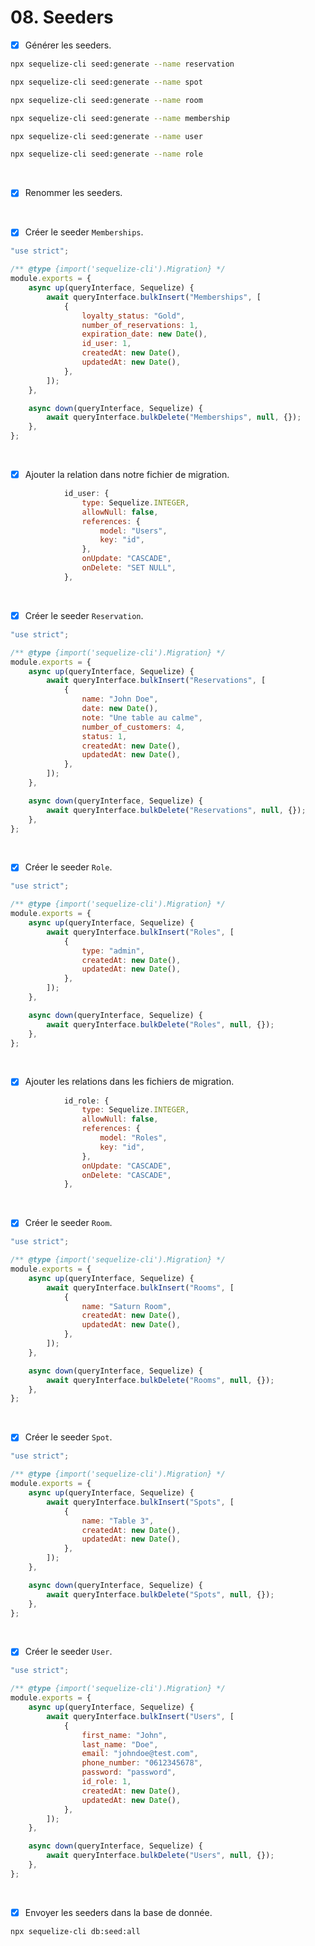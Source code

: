 # 08. Seeders

- [x] Générer les seeders.
```bash
npx sequelize-cli seed:generate --name reservation
```

```bash
npx sequelize-cli seed:generate --name spot
```

```bash
npx sequelize-cli seed:generate --name room
```

```bash
npx sequelize-cli seed:generate --name membership
```

```bash
npx sequelize-cli seed:generate --name user
```

```bash
npx sequelize-cli seed:generate --name role
```

<br>

- [x] Renommer les seeders.

<br>

- [x] Créer le seeder `Memberships`.
```javascript
"use strict";

/** @type {import('sequelize-cli').Migration} */
module.exports = {
    async up(queryInterface, Sequelize) {
        await queryInterface.bulkInsert("Memberships", [
            {
                loyalty_status: "Gold",
                number_of_reservations: 1,
                expiration_date: new Date(),
                id_user: 1,
                createdAt: new Date(),
                updatedAt: new Date(),
            },
        ]);
    },

    async down(queryInterface, Sequelize) {
        await queryInterface.bulkDelete("Memberships", null, {});
    },
};
```

<br>

- [x] Ajouter la relation dans notre fichier de migration.

```javascript
            id_user: {
                type: Sequelize.INTEGER,
                allowNull: false,
                references: {
                    model: "Users",
                    key: "id",
                },
                onUpdate: "CASCADE",
                onDelete: "SET NULL",
            },
```

<br>

- [x] Créer le seeder `Reservation`.
```javascript
"use strict";

/** @type {import('sequelize-cli').Migration} */
module.exports = {
    async up(queryInterface, Sequelize) {
        await queryInterface.bulkInsert("Reservations", [
            {
                name: "John Doe",
                date: new Date(),
                note: "Une table au calme",
                number_of_customers: 4,
                status: 1,
                createdAt: new Date(),
                updatedAt: new Date(),
            },
        ]);
    },

    async down(queryInterface, Sequelize) {
        await queryInterface.bulkDelete("Reservations", null, {});
    },
};

```

<br>

- [x] Créer le seeder `Role`.
```javascript
"use strict";

/** @type {import('sequelize-cli').Migration} */
module.exports = {
    async up(queryInterface, Sequelize) {
        await queryInterface.bulkInsert("Roles", [
            {
                type: "admin",
                createdAt: new Date(),
                updatedAt: new Date(),
            },
        ]);
    },

    async down(queryInterface, Sequelize) {
        await queryInterface.bulkDelete("Roles", null, {});
    },
};
```
<br>


- [x] Ajouter les relations dans les fichiers de migration.
```javascript
            id_role: {
                type: Sequelize.INTEGER,
                allowNull: false,
                references: {
                    model: "Roles",
                    key: "id",
                },
                onUpdate: "CASCADE",
                onDelete: "CASCADE",
            },
```

<br>

- [x] Créer le seeder `Room`.
```javascript
"use strict";

/** @type {import('sequelize-cli').Migration} */
module.exports = {
    async up(queryInterface, Sequelize) {
        await queryInterface.bulkInsert("Rooms", [
            {
                name: "Saturn Room",
                createdAt: new Date(),
                updatedAt: new Date(),
            },
        ]);
    },

    async down(queryInterface, Sequelize) {
        await queryInterface.bulkDelete("Rooms", null, {});
    },
};
```

<br>

- [x] Créer le seeder `Spot`.
```javascript
"use strict";

/** @type {import('sequelize-cli').Migration} */
module.exports = {
    async up(queryInterface, Sequelize) {
        await queryInterface.bulkInsert("Spots", [
            {
                name: "Table 3",
                createdAt: new Date(),
                updatedAt: new Date(),
            },
        ]);
    },

    async down(queryInterface, Sequelize) {
        await queryInterface.bulkDelete("Spots", null, {});
    },
};
```

<br>

- [x] Créer le seeder `User`.
```javascript
"use strict";

/** @type {import('sequelize-cli').Migration} */
module.exports = {
    async up(queryInterface, Sequelize) {
        await queryInterface.bulkInsert("Users", [
            {
                first_name: "John",
                last_name: "Doe",
                email: "johndoe@test.com",
                phone_number: "0612345678",
                password: "password",
                id_role: 1,
                createdAt: new Date(),
                updatedAt: new Date(),
            },
        ]);
    },

    async down(queryInterface, Sequelize) {
        await queryInterface.bulkDelete("Users", null, {});
    },
};
```

<br>

- [x] Envoyer les seeders dans la base de donnée.
```bash
npx sequelize-cli db:seed:all
```
